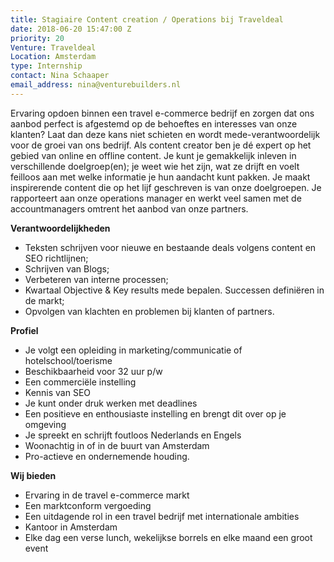 ```yaml
---
title: Stagiaire Content creation / Operations bij Traveldeal
date: 2018-06-20 15:47:00 Z
priority: 20
Venture: Traveldeal
Location: Amsterdam
type: Internship
contact: Nina Schaaper
email_address: nina@venturebuilders.nl
---
```


Ervaring opdoen binnen een travel e-commerce bedrijf en zorgen dat ons aanbod perfect is afgestemd op de behoeftes en interesses van onze klanten? Laat dan deze kans niet schieten en wordt mede-verantwoordelijk voor de groei van ons bedrijf. Als content creator ben je dé expert op het gebied van online en offline content. Je kunt je gemakkelijk inleven in verschillende doelgroep(en); je weet wie het zijn, wat ze drijft en voelt feilloos aan met welke informatie je hun aandacht kunt pakken. Je maakt inspirerende content die op het lijf geschreven is van onze doelgroepen. Je rapporteert aan onze operations manager en werkt veel samen met de accountmanagers omtrent het aanbod van onze partners.

**Verantwoordelijkheden**
* Teksten schrijven voor nieuwe en bestaande deals volgens content en SEO richtlijnen;
* Schrijven van Blogs;
* Verbeteren van interne processen;
* Kwartaal Objective & Key results mede bepalen. Successen definiëren in de markt;
* Opvolgen van klachten en problemen bij klanten of partners.

**Profiel**
* Je volgt een opleiding in marketing/communicatie of hotelschool/toerisme
* Beschikbaarheid voor 32 uur p/w
* Een commerciële instelling
* Kennis van SEO
* Je kunt onder druk werken met deadlines
* Een positieve en enthousiaste instelling en brengt dit over op je omgeving
* Je spreekt en schrijft foutloos Nederlands en Engels
* Woonachtig in of in de buurt van Amsterdam
* Pro-actieve en ondernemende houding.

**Wij bieden**
* Ervaring in de travel e-commerce markt
* Een marktconform vergoeding
* Een uitdagende rol in een travel bedrijf met internationale ambities
* Kantoor in Amsterdam
* Elke dag een verse lunch, wekelijkse borrels en elke maand een groot event